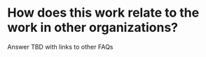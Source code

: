 # How does this work relate to the work in other organizations?

Answer TBD with links to other FAQs